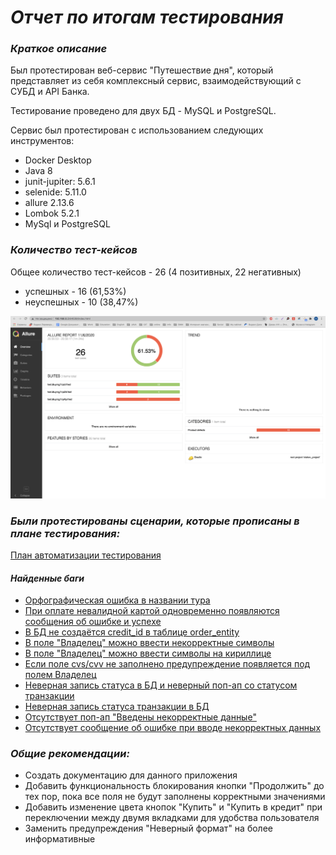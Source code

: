 # _Отчет по итогам тестирования_

### _Краткое описание_

Был протестирован веб-сервис "Путешествие дня", который представляет из себя комплексный сервис, взаимодействующий с СУБД и API Банка.

Тестирование проведено для двух БД - MySQL и PostgreSQL.

Cервис был протестирован с использованием следующих инструментов:

* Docker Desktop
* Java 8
* junit-jupiter: 5.6.1
* selenide: 5.11.0
* allure 2.13.6
* Lombok 5.2.1
* MySql и PostgreSQL

### _Количество тест-кейсов_

Общее количество тест-кейсов - 26 (4 позитивных, 22 негативных)

* успешных - 16 (61,53%)
* неуспешных - 10 (38,47%)

![proof](https://github.com/elakovnick24/Elakov_Nick_Project/blob/master/docs/proof/allure.png)


### _Были протестированы сценарии, которые прописаны в плане тестирования:_
[План автоматизации тестирования](https://github.com/elakovnick24/Elakov_Nick_Project/blob/master/docs/Plan.md)

#### _Найденные баги_
* [Орфографическая ошибка в названии тура](https://github.com/elakovnick24/Elakov_Nick_Project/issues/1)
* [При оплате невалидной картой одновременно появляются сообщения об ошибке и успехе](https://github.com/elakovnick24/Elakov_Nick_Project/issues/2)
* [В БД не создаётся credit_id в таблице order_entity](https://github.com/elakovnick24/Elakov_Nick_Project/issues/3)
* [В поле "Владелец" можно ввести некорректные символы](https://github.com/elakovnick24/Elakov_Nick_Project/issues/4)
* [В поле "Владелец" можно ввести символы на кириллице](https://github.com/elakovnick24/Elakov_Nick_Project/issues/5)
* [Если поле cvs/cvv не заполнено предупреждение появляется под полем Владелец](https://github.com/elakovnick24/Elakov_Nick_Project/issues/6)
* [Неверная запись статуса в БД и неверный поп-ап со статусом транзакции](https://github.com/elakovnick24/Elakov_Nick_Project/issues/7)
* [Неверная запись статуса транзакции в БД](https://github.com/elakovnick24/Elakov_Nick_Project/issues/8)
* [Отсутствует поп-ап "Введены некорректные данные"](https://github.com/elakovnick24/Elakov_Nick_Project/issues/9)
* [Отсутствует сообщение об ошибке при вводе некорректных данных](https://github.com/elakovnick24/Elakov_Nick_Project/issues/10)


### _Общие рекомендации:_

* Создать документацию для данного приложения
* Добавить функциональность блокирования кнопки "Продолжить" до тех пор, пока все поля не будут заполнены корректными значениями
* Добавить изменение цвета кнопок "Купить" и "Купить в кредит" при переключении между двумя вкладками для удобства пользователя 
* Заменить предупреждения "Неверный формат" на более информативные


